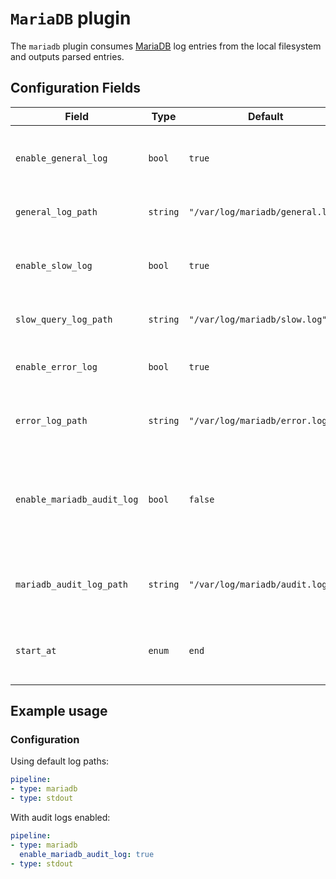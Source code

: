 # `MariaDB` plugin

The `mariadb` plugin consumes [MariaDB](https://mariadb.org/) log entries from the local filesystem and outputs parsed entries.

## Configuration Fields

| Field | Type | Default | Description |
| --- | --- |--- | --- |
| `enable_general_log` | `bool` | `true` |  Enable to collect MariaDB general logs. |
| `general_log_path` | `string` | `"/var/log/mariadb/general.log"` | Path to general log file. | 
| `enable_slow_log` | `bool` | `true` | Enable to collect MariaDB slow query logs. |
| `slow_query_log_path` | `string` | `"/var/log/mariadb/slow.log"` | Path to slow query log file. | 
| `enable_error_log` | `bool` | `true` |  Enable to collect MariaDB error logs. |
| `error_log_path` | `string` | `"/var/log/mariadb/error.log"` | Path to MariaDB error log file. | 
| `enable_mariadb_audit_log` | `bool` | `false` |  Enable to collect MariaDB audit logs provided by MariaDB Audit plugin. |
| `mariadb_audit_log_path` | `string` | `"/var/log/mariadb/audit.log"` | Path to audit log file created by MariaDB plugin | 
| `start_at` | `enum` | `end` | Start reading file from 'beginning' or 'end' | 

## Example usage

### Configuration

Using default log paths:

```yaml
pipeline:
- type: mariadb
- type: stdout

```

With audit logs enabled:

```yaml
pipeline:
- type: mariadb
  enable_mariadb_audit_log: true
- type: stdout

```

